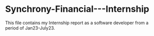 # Synchrony-Financial---Internship
This file contains my Internship report as a software developer from a period of Jan23-July23.

